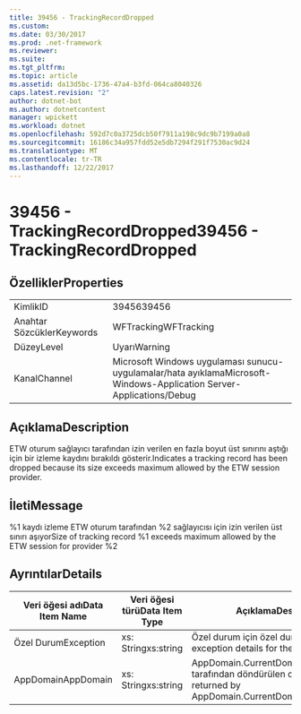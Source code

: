 ```yaml
---
title: 39456 - TrackingRecordDropped
ms.custom: 
ms.date: 03/30/2017
ms.prod: .net-framework
ms.reviewer: 
ms.suite: 
ms.tgt_pltfrm: 
ms.topic: article
ms.assetid: da13d5bc-1736-47a4-b3fd-064ca8040326
caps.latest.revision: "2"
author: dotnet-bot
ms.author: dotnetcontent
manager: wpickett
ms.workload: dotnet
ms.openlocfilehash: 592d7c0a3725dcb50f7911a198c9dc9b7199a0a8
ms.sourcegitcommit: 16186c34a957fdd52e5db7294f291f7530ac9d24
ms.translationtype: MT
ms.contentlocale: tr-TR
ms.lasthandoff: 12/22/2017
---
```

# <a name="39456---trackingrecorddropped"></a><span data-ttu-id="b7243-102">39456 - TrackingRecordDropped</span><span class="sxs-lookup"><span data-stu-id="b7243-102">39456 - TrackingRecordDropped</span></span>
## <a name="properties"></a><span data-ttu-id="b7243-103">Özellikler</span><span class="sxs-lookup"><span data-stu-id="b7243-103">Properties</span></span>  
  
|||  
|-|-|  
|<span data-ttu-id="b7243-104">Kimlik</span><span class="sxs-lookup"><span data-stu-id="b7243-104">ID</span></span>|<span data-ttu-id="b7243-105">39456</span><span class="sxs-lookup"><span data-stu-id="b7243-105">39456</span></span>|  
|<span data-ttu-id="b7243-106">Anahtar Sözcükler</span><span class="sxs-lookup"><span data-stu-id="b7243-106">Keywords</span></span>|<span data-ttu-id="b7243-107">WFTracking</span><span class="sxs-lookup"><span data-stu-id="b7243-107">WFTracking</span></span>|  
|<span data-ttu-id="b7243-108">Düzey</span><span class="sxs-lookup"><span data-stu-id="b7243-108">Level</span></span>|<span data-ttu-id="b7243-109">Uyarı</span><span class="sxs-lookup"><span data-stu-id="b7243-109">Warning</span></span>|  
|<span data-ttu-id="b7243-110">Kanal</span><span class="sxs-lookup"><span data-stu-id="b7243-110">Channel</span></span>|<span data-ttu-id="b7243-111">Microsoft Windows uygulaması sunucu-uygulamalar/hata ayıklama</span><span class="sxs-lookup"><span data-stu-id="b7243-111">Microsoft-Windows-Application Server-Applications/Debug</span></span>|  
  
## <a name="description"></a><span data-ttu-id="b7243-112">Açıklama</span><span class="sxs-lookup"><span data-stu-id="b7243-112">Description</span></span>  
 <span data-ttu-id="b7243-113">ETW oturum sağlayıcı tarafından izin verilen en fazla boyut üst sınırını aştığı için bir izleme kaydını bırakıldı gösterir.</span><span class="sxs-lookup"><span data-stu-id="b7243-113">Indicates a tracking record has been dropped because its size exceeds maximum allowed by the ETW session provider.</span></span>  
  
## <a name="message"></a><span data-ttu-id="b7243-114">İleti</span><span class="sxs-lookup"><span data-stu-id="b7243-114">Message</span></span>  
 <span data-ttu-id="b7243-115">%1 kaydı izleme ETW oturum tarafından %2 sağlayıcısı için izin verilen üst sınırı aşıyor</span><span class="sxs-lookup"><span data-stu-id="b7243-115">Size of tracking record %1 exceeds maximum allowed by the ETW session for provider %2</span></span>  
  
## <a name="details"></a><span data-ttu-id="b7243-116">Ayrıntılar</span><span class="sxs-lookup"><span data-stu-id="b7243-116">Details</span></span>  
  
|<span data-ttu-id="b7243-117">Veri öğesi adı</span><span class="sxs-lookup"><span data-stu-id="b7243-117">Data Item Name</span></span>|<span data-ttu-id="b7243-118">Veri öğesi türü</span><span class="sxs-lookup"><span data-stu-id="b7243-118">Data Item Type</span></span>|<span data-ttu-id="b7243-119">Açıklama</span><span class="sxs-lookup"><span data-stu-id="b7243-119">Description</span></span>|  
|--------------------|--------------------|-----------------|  
|<span data-ttu-id="b7243-120">Özel Durum</span><span class="sxs-lookup"><span data-stu-id="b7243-120">Exception</span></span>|<span data-ttu-id="b7243-121">xs: String</span><span class="sxs-lookup"><span data-stu-id="b7243-121">xs:string</span></span>|<span data-ttu-id="b7243-122">Özel durum için özel durum ayrıntıları</span><span class="sxs-lookup"><span data-stu-id="b7243-122">The exception details for the exception</span></span>|  
|<span data-ttu-id="b7243-123">AppDomain</span><span class="sxs-lookup"><span data-stu-id="b7243-123">AppDomain</span></span>|<span data-ttu-id="b7243-124">xs: String</span><span class="sxs-lookup"><span data-stu-id="b7243-124">xs:string</span></span>|<span data-ttu-id="b7243-125">AppDomain.CurrentDomain.FriendlyName tarafından döndürülen dize.</span><span class="sxs-lookup"><span data-stu-id="b7243-125">The string returned by AppDomain.CurrentDomain.FriendlyName.</span></span>|
